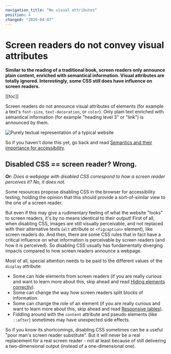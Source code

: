 ```yaml
---
navigation_title: "No visual attributes"
position: 4
changed: "2020-04-07"
---
```


# Screen readers do not convey visual attributes

**Similar to the reading of a traditional book, screen readers only announce plain content, enriched with semantical information. Visual attributes are totally ignored. Interestingly, some CSS still does have influence on screen readers.**

[[toc]]

Screen readers do not announce visual attributes of elements (for example a text's `font-size`, `text-decoration`, or `color`). Only plain text enriched with semantical information (for example "heading level 3" or "link") is announced by them.

![Purely textual representation of a typical website](_media/purely-textual-representation-of-a-typical-website.png)

So if you haven't done this yet, go back and read [Semantics and their importance for accessibility](/knowledge/semantics).

## Disabled CSS == screen reader? Wrong.

_**Or:** Does a webpage with disabled CSS correspond to how a screen reader perceives it? No, it does not._

Some resources propose disabling CSS in the browser for accessibility testing, holding the opinion that this should provide a sort-of-similar view to the one of a screen reader.

But even if this may give a rudimentary feeling of what the website "looks" to screen readers, it's by no means identical to their output! First of all, when disabling CSS, images are still visually perceivable, and not replaced with their alternative texts (`alt` attribute or `<figcaption>` element), like screen readers do. And then, there are some CSS rules that in fact have a critical influence on what information is perceivable by screen readers (and how it is perceived). So disabling CSS usually has fundamentally diverging impacts compared to how screen readers announce a webpage.

Most of all, special attention needs to be paid to the different values of the `display` attribute:

- Some can hide elements from screen readers (if you are really curious and want to learn more about this, skip ahead and read [Hiding elements correctly](/examples/hiding-elements)).
- Some can change the way how screen readers split blocks of information.
- Some can change the role of an element (if you are really curious and want to learn more about this, skip ahead and read [Responsive tables](/examples/tables/responsive)).
- Fiddling around with the `content` attribute and pseudo elements (like `::after`) sometimes may have unexpected side effects.

So if you know its shortcomings, disabling CSS sometimes can be a useful "poor man's screen reader substitute". But it will never be a real replacement for a real screen reader - not at least because of still delivering a two-dimensional output (instead of a one-dimensional one).
